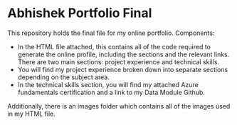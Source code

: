 # Abhishek Portfolio Final
 This repository holds the final file for my online portfolio.
 Components:
 - In the HTML file attached, this contains all of the code required to generate the online profile, including the sections and the relevant links. There are two main sections: project experience and technical skills.
 - You will find my project experience broken down into separate sections depending on the subject area.
 - In the technical skills section, you will find my attached Azure fundamentals certification and a link to my Data Module Github.

Additionally, there is an images folder which contains all of the images used in my HTML file. 
